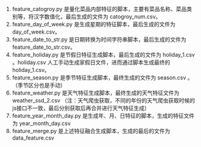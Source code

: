 1. feature_catogroy.py 是量化菜品内部特征的脚本，主要有菜品名称、菜品类别等，将汉字数值化，最后生成的文件为 	   catogroy_num.csv。
2. feature_day_of_week.py 是生成星期的特征脚本，最后生成的文件为 day_of_week.csv。
3. feature_date_to_str.py 是日期转换为时间字符串脚本，最后生成的文件为 feature_date_to_str.csv。
4. feature_holiday.py 是节假日特征生成脚本，最后生成的文件为 holiday_1.csv 。holiday.csv 人工手动生成家假日文件，进而通过脚本生成最终的 holiday_1.csv。
5. feature_season.py 是季节特征生成脚本，最终生成的文件为 season.csv 。（季节区分也是手动）
6. feature_weather.py 是天气特征生成脚本，最终生成的天气特征文件为 weather_ssd_2.csv （注：天气爬虫获取，不同的年份的天气爬虫获取时候的js接口不一致，最后分别获取后再合并进行天气特征生成）
7. feature_year_month_day.py 是生成年、月、日特征的脚本，生成的特征文件为 year_month_day.csv 
8. feature_merge.py 是上述特征融合生成脚本，生成的最后的文件为 data_feature.csv 